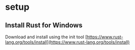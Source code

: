 # setup

## Install Rust for Windows

Download and install using the init tool [https://www.rust-lang.org/tools/install](https://www.rust-lang.org/tools/install)
